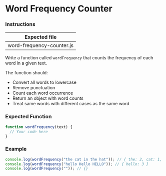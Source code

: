 # Word Frequency Counter

### Instructions

| Expected file             |
| ------------------------- |
| word-frequency-counter.js |

Write a function called `wordFrequency` that counts the frequency of each word in a given text.

The function should:

- Convert all words to lowercase
- Remove punctuation
- Count each word occurrence
- Return an object with word counts
- Treat same words with different cases as the same word

### Expected Function

```js
function wordFrequency(text) {
  // Your code here
}
```

### Example

```js
console.log(wordFrequency("the cat in the hat")); // { the: 2, cat: 1, in: 1, hat: 1 }
console.log(wordFrequency("hello Hello HELLO")); // { hello: 3 }
console.log(wordFrequency("")); // {}
```
